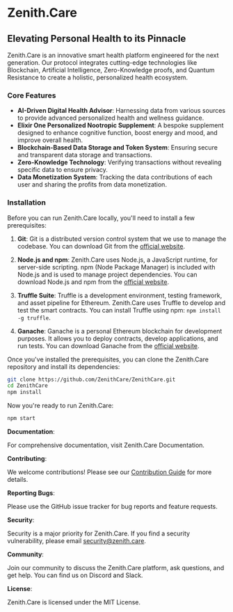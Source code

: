 # Zenith.Care

## Elevating Personal Health to its Pinnacle

Zenith.Care is an innovative smart health platform engineered for the next generation. Our protocol integrates cutting-edge technologies like Blockchain, Artificial Intelligence, Zero-Knowledge proofs, and Quantum Resistance to create a holistic, personalized health ecosystem.

### Core Features

- **AI-Driven Digital Health Advisor**: Harnessing data from various sources to provide advanced personalized health and wellness guidance.
- **Elixir One Personalized Nootropic Supplement**: A bespoke supplement designed to enhance cognitive function, boost energy and mood, and improve overall health.
- **Blockchain-Based Data Storage and Token System**: Ensuring secure and transparent data storage and transactions.
- **Zero-Knowledge Technology**: Verifying transactions without revealing specific data to ensure privacy.
- **Data Monetization System**: Tracking the data contributions of each user and sharing the profits from data monetization.

### Installation

Before you can run Zenith.Care locally, you'll need to install a few prerequisites:

1. **Git**: Git is a distributed version control system that we use to manage the codebase. You can download Git from the [official website](https://git-scm.com/).

2. **Node.js and npm**: Zenith.Care uses Node.js, a JavaScript runtime, for server-side scripting. npm (Node Package Manager) is included with Node.js and is used to manage project dependencies. You can download Node.js and npm from the [official website](https://nodejs.org/).

3. **Truffle Suite**: Truffle is a development environment, testing framework, and asset pipeline for Ethereum. Zenith.Care uses Truffle to develop and test the smart contracts. You can install Truffle using npm: `npm install -g truffle`.

4. **Ganache**: Ganache is a personal Ethereum blockchain for development purposes. It allows you to deploy contracts, develop applications, and run tests. You can download Ganache from the [official website](https://www.trufflesuite.com/ganache).

Once you've installed the prerequisites, you can clone the Zenith.Care repository and install its dependencies:

```bash
git clone https://github.com/ZenithCare/ZenithCare.git
cd ZenithCare
npm install
```

Now you're ready to run Zenith.Care:

```bash
npm start
```

**Documentation**:

For comprehensive documentation, visit Zenith.Care Documentation.

**Contributing**:

We welcome contributions! Please see our [Contribution Guide](https://github.com/ZenithCare/ZenithCare/blob/main/contributing.md) for more details.

**Reporting Bugs**:

Please use the GitHub issue tracker for bug reports and feature requests.

**Security**:

Security is a major priority for Zenith.Care. If you find a security vulnerability, please email security@zenith.care.

**Community**:

Join our community to discuss the Zenith.Care platform, ask questions, and get help. You can find us on Discord and Slack.

**License**:

Zenith.Care is licensed under the MIT License.
